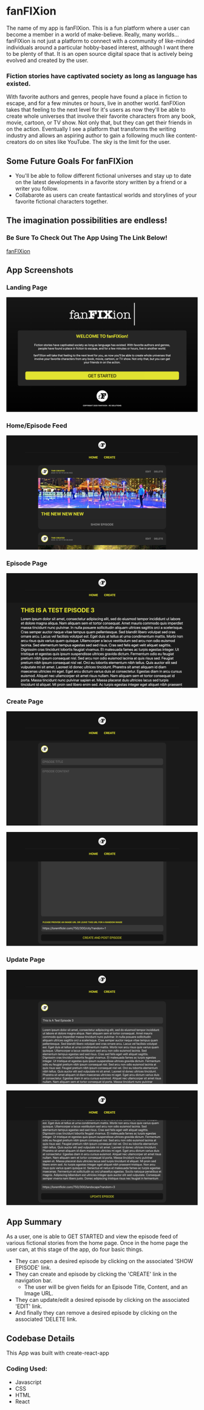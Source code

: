 # fanFIXion

The name of my app is fanFIXion.
This is a fun platform where a user can become a member in a world of make-believe. Really, many worlds...
fanFIXion is not just a platform to connect with a community of like-minded individuals around a particular hobby-based interest, although I want there to be plenty of that.
It is an open source digital space that is actively being evolved and created by the user.


### Fiction stories have captivated society as long as language has existed.
With favorite authors and genres, people have found a place in fiction to escape, and for a few minutes or hours, live in another world. fanFIXion takes that feeling to the next level for it's users as now they'll be able to create whole universes that involve their favorite characters from any book, movie, cartoon, or TV show. Not only that, but they can get their friends in on the action. Eventually I see a platform that transforms the writing industry and allows an aspiring author to gain a following
much like content-creators do on sites like YouTube. The sky is the limit for the user. 

## Some Future Goals For fanFIXion
- You'll be able to follow different fictional universes and stay up to date on the latest developments in a favorite story written by a friend or a writer you follow.
- Collabarote as users can create fantastical worlds and storylines of your favorite fictional characters together.

## The imagination possibilities are endless!

### Be Sure To Check Out The App Using The Link Below!
[fanFIXion](https://fanfixion-client.vercel.app/)


## App Screenshots

### Landing Page
![landing-page](app-ss/sshot-lp.png)

### Home/Episode Feed
![home](app-ss/sshot-h.png)

### Episode Page
![episode-page](app-ss/sshot-e.png)

### Create Page
![create-page](app-ss/sshot-ce1.png)

![create-page](app-ss/sshot-ce2.png)

### Update Page
![update-page](app-ss/sshot-ue1.png)

![update-page](app-ss/sshot-ue2.png)


## App Summary
As a user, one is able to GET STARTED and view the episode feed of various fictional stories from the
home page. Once in the home page the user can, at this stage of the app, do four basic things.
- They can open a desired episode by clicking on the associated 'SHOW EPISODE' link.
- They can create and episode by clicking the 'CREATE' link in the navigation bar.
    - The user will be given fields for an Episode Title, Content, and an Image URL.
- They can update/edit a desired episode by clicking on the associated 'EDIT' link.
- And finally they can remove a desired episode by clicking on the associated 'DELETE link.

## Codebase Details
This App was built with create-react-app

### Coding Used:
- Javascript
- CSS
- HTML
- React